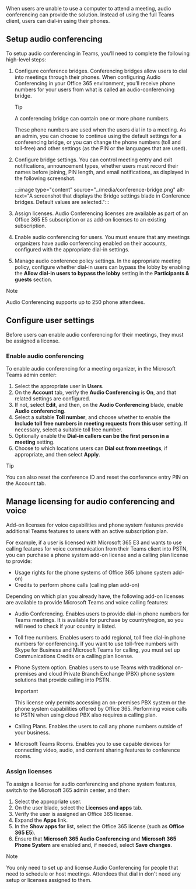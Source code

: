 When users are unable to use a computer to attend a meeting, audio conferencing can provide the solution. Instead of using the full Teams client, users can dial-in using their phones. 

## Setup audio conferencing

To setup audio conferencing in Teams, you’ll need to complete the following high-level steps:

1. Configure conference bridges. Conferencing bridges allow users to dial into meetings through their phones. When configuring Audio Conferencing in your Office 365 environment, you’ll receive phone numbers for your users from what is called an audio-conferencing bridge. 

   > [!TIP]
   > A conferencing bridge can contain one or more phone numbers.

   These phone numbers are used when the users dial in to a meeting. As an admin, you can choose to continue using the default settings for a conferencing bridge, or you can change the phone numbers (toll and toll-free) and other settings (as the PIN or the languages that are used). 

2. Configure bridge settings. You can control meeting entry and exit notifications, announcement types, whether users must record their names before joining, PIN length, and email notifications, as displayed in the following screenshot. 

   :::image type="content" source="../media/conference-bridge.png" alt-text="A screenshot that displays the Bridge settings blade in Conference bridges. Default values are selected.":::

3. Assign licenses. Audio Conferencing licenses are available as part of an Office 365 E5 subscription or as add-on licenses to an existing subscription. 
4. Enable audio conferencing for users. You must ensure that any meetings organizers have audio conferencing enabled on their accounts, configured with the appropriate dial-in settings. 
5. Manage audio conference policy settings. In the appropriate meeting policy, configure whether dial-in users can bypass the lobby by enabling the **Allow dial-in users to bypass the lobby** setting in the **Participants & guests** section.

> [!NOTE]
> Audio Conferencing supports up to 250 phone attendees.

## Configure user settings

Before users can enable audio conferencing for their meetings, they must be assigned a license.

### Enable audio conferencing

To enable audio conferencing for a meeting organizer, in the Microsoft Teams admin center: 

1. Select the appropriate user in **Users**. 
2. On the **Account** tab, verify the **Audio Conferencing** is **On**, and that related settings are configured. 
3. If not, select **Edit**, and then, on the **Audio Conferencing** blade, enable **Audio conferencing**.
4. Select a suitable **Toll number**, and choose whether to enable the **Include toll free numbers in meeting requests from this user** setting. If necessary, select a suitable toll free number.
5. Optionally enable the **Dial-in callers can be the first person in a meeting** setting.
6. Choose to which locations users can **Dial out from meetings**, if appropriate, and then select **Apply**.


> [!TIP]
> You can also reset the conference ID and reset the conference entry PIN on the Account tab.

## Manage licensing for audio conferencing and voice

Add-on licenses for voice capabilities and phone system features provide additional Teams features to users with an active subscription plan. 

For example, if a user is licensed with Microsoft 365 E3 and wants to use calling features for voice communication from their Teams client into PSTN, you can purchase a phone system add-on license and a calling plan license to provide:

- Usage rights for the phone systems of Office 365 (phone system add-on) 
- Credits to perform phone calls (calling plan add-on)

Depending on which plan you already have, the following add-on licenses are available to provide Microsoft Teams and voice calling features:

- Audio Conferencing. Enables users to provide dial-in phone numbers for Teams meetings. It is available for purchase by country/region, so you will need to check if your country is listed.
- Toll free numbers. Enables users to add regional, toll free dial-in phone numbers for conferencing. If you want to use toll-free numbers with Skype for Business and Microsoft Teams for calling, you must set up Communications Credits or a calling plan license.
- Phone System option. Enables users to use Teams with traditional on-premises and cloud Private Branch Exchange (PBX) phone system solutions that provide calling into PSTN. 

   > [!IMPORTANT]
   > This license only permits accessing an on-premises PBX system or the phone system capabilities offered by Office 365. Performing voice calls to PSTN when using cloud PBX also requires a calling plan.

- Calling Plans. Enables the users to call any phone numbers outside of your business. 
- Microsoft Teams Rooms. Enables you to use capable devices for connecting video, audio, and content sharing features to conference rooms.

### Assign licenses 

To assign a license for audio conferencing and phone system features, switch to the Microsoft 365 admin center, and then:

1. Select the appropriate user. 
2. On the user blade, select the **Licenses and apps** tab.
3. Verify the user is assigned an Office 365 license. 
4. Expand the **Apps** link.
5. In the **Show apps for** list, select the Office 365 license (such as **Office 365 E5**).
6. Ensure that **Microsoft 365 Audio Conferencing** and **Microsoft 365 Phone System** are enabled and, if needed, select **Save** **changes**.

> [!NOTE]
> You only need to set up and license Audio Conferencing for people that need to schedule or host meetings. Attendees that dial in don't need any setup or licenses assigned to them.